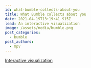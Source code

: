 ```yaml
---
id: what-bumble-collects-about-you
title: What Bumble collects about you
date: 2021-04-19T13:19:41.915Z
lead: An interactive visualization
image: /assets/media/bumble.png
post_categories:
  - bumble
post_authors:
  - mpv
---
```

[Interactive visualization](https://tinyurl.com/y4t5w48z)